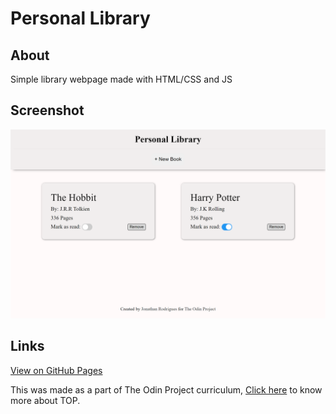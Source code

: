 # Personal Library

## About 
Simple library webpage made with HTML/CSS and JS

## Screenshot
![](./live-screenshot.png)

## Links

[View on GitHub Pages](https://johnrds.github.io/personal-library)

This was made as a part of The Odin Project curriculum, [Click here](https://www.theodinproject.com/about) to know more about TOP.
